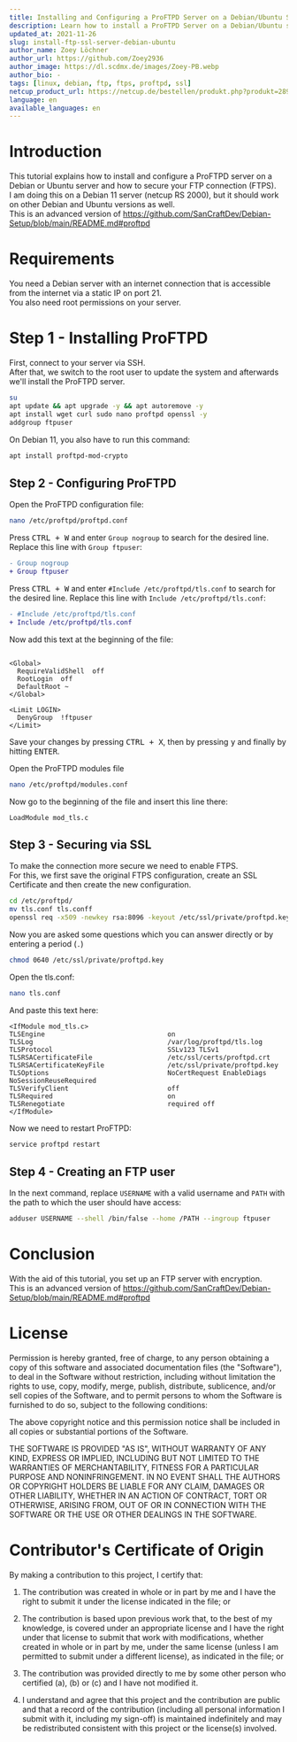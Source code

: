 ```yaml
---
title: Installing and Configuring a ProFTPD Server on a Debian/Ubuntu Server
description: Learn how to install a ProFTPD Server on a Debian/Ubuntu server.
updated_at: 2021-11-26
slug: install-ftp-ssl-server-debian-ubuntu
author_name: Zoey Löchner
author_url: https://github.com/Zoey2936
author_image: https://dl.scdmx.de/images/Zoey-PB.webp
author_bio: -
tags: [linux, debian, ftp, ftps, proftpd, ssl]
netcup_product_url: https://netcup.de/bestellen/produkt.php?produkt=2894
language: en
available_languages: en
---
```


# Introduction
This tutorial explains how to install and configure a ProFTPD server on a Debian or Ubuntu server and how to secure your FTP connection (FTPS). <br>
I am doing this on a Debian 11 server (netcup RS 2000), but it should work on other Debian and Ubuntu versions as well.<br>
This is an advanced version of https://github.com/SanCraftDev/Debian-Setup/blob/main/README.md#proftpd

# Requirements
You need a Debian server with an internet connection that is accessible from the internet via a static IP on port 21.  <br>
You also need root permissions on your server.

# Step 1 - Installing ProFTPD
First, connect to your server via SSH. <br>
After that, we switch to the root user to update the system and afterwards we'll install the ProFTPD server.
```sh
su
apt update && apt upgrade -y && apt autoremove -y
apt install wget curl sudo nano proftpd openssl -y
addgroup ftpuser
```
On Debian 11, you also have to run this command:
```sh
apt install proftpd-mod-crypto
```

## Step 2 - Configuring ProFTPD
Open the ProFTPD configuration file:
```sh
nano /etc/proftpd/proftpd.conf
```

Press <kbd>CTRL + W</kbd> and enter `Group nogroup` to search for the desired line. Replace this line with `Group ftpuser`:
```diff
- Group nogroup
+ Group ftpuser
```

Press <kbd>CTRL + W</kbd> and enter `#Include /etc/proftpd/tls.conf` to search for the desired line. Replace this line with `Include /etc/proftpd/tls.conf`:
```diff
- #Include /etc/proftpd/tls.conf
+ Include /etc/proftpd/tls.conf
```

Now add this text at the beginning of the file:
```

<Global>
  RequireValidShell  off
  RootLogin  off
  DefaultRoot ~
</Global>
 
<Limit LOGIN>
  DenyGroup  !ftpuser
</Limit>
```
Save your changes by pressing <kbd>CTRL + X</kbd>, then by pressing <kbd>y</kbd> and finally by hitting <kbd>ENTER</kbd>. <br>


Open the ProFTPD modules file
```sh
nano /etc/proftpd/modules.conf
```
Now go to the beginning of the file and insert this line there:
```
LoadModule mod_tls.c
```

## Step 3 - Securing via SSL
To make the connection more secure we need to enable FTPS. <br>
For this, we first save the original FTPS configuration, create an SSL Certificate and then create the new configuration.
```sh
cd /etc/proftpd/
mv tls.conf tls.conff
openssl req -x509 -newkey rsa:8096 -keyout /etc/ssl/private/proftpd.key -out /etc/ssl/certs/proftpd.crt -nodes -days 999999
```
Now you are asked some questions which you can answer directly or by entering a period (`.`) <br>

```sh
chmod 0640 /etc/ssl/private/proftpd.key
```
Open the tls.conf:
```sh
nano tls.conf
```
And paste this text here:
```
<IfModule mod_tls.c>
TLSEngine                               on
TLSLog                                  /var/log/proftpd/tls.log
TLSProtocol                             SSLv123 TLSv1
TLSRSACertificateFile                   /etc/ssl/certs/proftpd.crt
TLSRSACertificateKeyFile                /etc/ssl/private/proftpd.key
TLSOptions                              NoCertRequest EnableDiags NoSessionReuseRequired
TLSVerifyClient                         off
TLSRequired                             on
TLSRenegotiate                          required off
</IfModule>
```
Now we need to restart ProFTPD:
```sh
service proftpd restart
```

## Step 4 - Creating an FTP user
In the next command, replace `USERNAME` with a valid username and `PATH` with the path to which the user should have access:
```sh
adduser USERNAME --shell /bin/false --home /PATH --ingroup ftpuser
```

# Conclusion
With the aid of this tutorial, you set up an FTP server with encryption. <br>
This is an advanced version of https://github.com/SanCraftDev/Debian-Setup/blob/main/README.md#proftpd

# License

Permission is hereby granted, free of charge, to any person obtaining a copy
of this software and associated documentation files (the "Software"), to deal
in the Software without restriction, including without limitation the rights
to use, copy, modify, merge, publish, distribute, sublicence, and/or sell
copies of the Software, and to permit persons to whom the Software is
furnished to do so, subject to the following conditions:

The above copyright notice and this permission notice shall be included in all
copies or substantial portions of the Software.

THE SOFTWARE IS PROVIDED "AS IS", WITHOUT WARRANTY OF ANY KIND, EXPRESS OR
IMPLIED, INCLUDING BUT NOT LIMITED TO THE WARRANTIES OF MERCHANTABILITY,
FITNESS FOR A PARTICULAR PURPOSE AND NONINFRINGEMENT. IN NO EVENT SHALL THE
AUTHORS OR COPYRIGHT HOLDERS BE LIABLE FOR ANY CLAIM, DAMAGES OR OTHER
LIABILITY, WHETHER IN AN ACTION OF CONTRACT, TORT OR OTHERWISE, ARISING FROM,
OUT OF OR IN CONNECTION WITH THE SOFTWARE OR THE USE OR OTHER DEALINGS IN THE
SOFTWARE.

# Contributor's Certificate of Origin
By making a contribution to this project, I certify that:

 1) The contribution was created in whole or in part by me and I have the right to submit it under the license indicated in the file; or

 2) The contribution is based upon previous work that, to the best of my knowledge, is covered under an appropriate license and I have the right under that license to submit that work with modifications, whether created in whole or in part by me, under the same license (unless I am permitted to submit under a different license), as indicated in the file; or

 3) The contribution was provided directly to me by some other person who certified (a), (b) or (c) and I have not modified it.

 4) I understand and agree that this project and the contribution are public and that a record of the contribution (including all personal information I submit with it, including my sign-off) is maintained indefinitely and may be redistributed consistent with this project or the license(s) involved.
